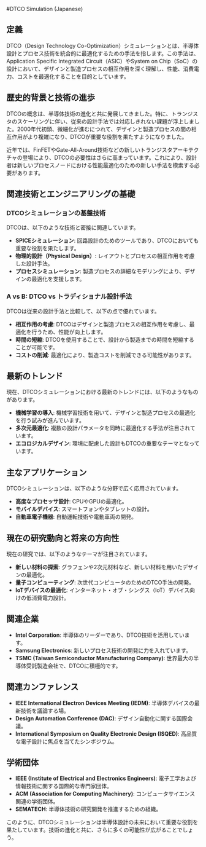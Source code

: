 #DTCO Simulation (Japanese)

## 定義

DTCO（Design Technology Co-Optimization）シミュレーションとは、半導体設計とプロセス技術を統合的に最適化するための手法を指します。この手法は、Application Specific Integrated Circuit（ASIC）やSystem on Chip（SoC）の設計において、デザインと製造プロセスの相互作用を深く理解し、性能、消費電力、コストを最適化することを目的としています。

## 歴史的背景と技術の進歩

DTCOの概念は、半導体技術の進化と共に発展してきました。特に、トランジスタのスケーリングに伴い、従来の設計手法では対応しきれない課題が浮上しました。2000年代初頭、微細化が進むにつれて、デザインと製造プロセスの間の相互作用がより複雑になり、DTCOが重要な役割を果たすようになりました。

近年では、FinFETやGate-All-Around技術などの新しいトランジスタアーキテクチャの登場により、DTCOの必要性はさらに高まっています。これにより、設計者は新しいプロセスノードにおける性能最適化のための新しい手法を模索する必要があります。

## 関連技術とエンジニアリングの基礎

### DTCOシミュレーションの基盤技術

DTCOは、以下のような技術と密接に関連しています。

- **SPICEシミュレーション**: 回路設計のためのツールであり、DTCOにおいても重要な役割を果たします。
- **物理的設計（Physical Design）**: レイアウトとプロセスの相互作用を考慮した設計手法。
- **プロセスシミュレーション**: 製造プロセスの詳細なモデリングにより、デザインの最適化を支援します。

### A vs B: DTCO vs トラディショナル設計手法

DTCOは従来の設計手法と比較して、以下の点で優れています。

- **相互作用の考慮**: DTCOはデザインと製造プロセスの相互作用を考慮し、最適化を行うため、性能が向上します。
- **時間の短縮**: DTCOを使用することで、設計から製造までの時間を短縮することが可能です。
- **コストの削減**: 最適化により、製造コストを削減できる可能性があります。

## 最新のトレンド

現在、DTCOシミュレーションにおける最新のトレンドには、以下のようなものがあります。

- **機械学習の導入**: 機械学習技術を用いて、デザインと製造プロセスの最適化を行う試みが進んでいます。
- **多次元最適化**: 複数の設計パラメータを同時に最適化する手法が注目されています。
- **エコロジカルデザイン**: 環境に配慮した設計もDTCOの重要なテーマとなっています。

## 主なアプリケーション

DTCOシミュレーションは、以下のような分野で広く応用されています。

- **高度なプロセッサ設計**: CPUやGPUの最適化。
- **モバイルデバイス**: スマートフォンやタブレットの設計。
- **自動車電子機器**: 自動運転技術や電動車両の開発。

## 現在の研究動向と将来の方向性

現在の研究では、以下のようなテーマが注目されています。

- **新しい材料の探索**: グラフェンや2次元材料など、新しい材料を用いたデザインの最適化。
- **量子コンピューティング**: 次世代コンピュータのためのDTCO手法の開発。
- **IoTデバイスの最適化**: インターネット・オブ・シングス（IoT）デバイス向けの低消費電力設計。

## 関連企業

- **Intel Corporation**: 半導体のリーダーであり、DTCO技術を活用しています。
- **Samsung Electronics**: 新しいプロセス技術の開発に力を入れています。
- **TSMC (Taiwan Semiconductor Manufacturing Company)**: 世界最大の半導体受託製造会社で、DTCOに積極的です。

## 関連カンファレンス

- **IEEE International Electron Devices Meeting (IEDM)**: 半導体デバイスの最新技術を議論する場。
- **Design Automation Conference (DAC)**: デザイン自動化に関する国際会議。
- **International Symposium on Quality Electronic Design (ISQED)**: 高品質な電子設計に焦点を当てたシンポジウム。

## 学術団体

- **IEEE (Institute of Electrical and Electronics Engineers)**: 電子工学および情報技術に関する国際的な専門家団体。
- **ACM (Association for Computing Machinery)**: コンピュータサイエンス関連の学術団体。
- **SEMATECH**: 半導体技術の研究開発を推進するための組織。

このように、DTCOシミュレーションは半導体設計の未来において重要な役割を果たしています。技術の進化と共に、さらに多くの可能性が広がることでしょう。